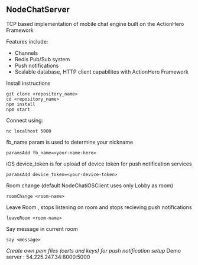 NodeChatServer
-
TCP based implementation of mobile chat engine built on the ActionHero Framework

Features include:
- Channels
- Redis Pub/Sub system
- Push notifications
- Scalable database, HTTP client capabilites with ActionHero Framework 

Install instructions

    git clone <repository_name>
    cd <repository_name>
    npm install
    npm start

Connect using:

    nc localhost 5000
    
fb_name param is used to determine your nickname

    paramsAdd fb_name=<your-name-here>
    
iOS device_token is for upload of device token for push notification services

    paramsAdd device_token=<your-device-token>
    
Room change (default NodeChatiOSClient uses only Lobby as room)

    roomChange <room-name>
    
Leave Room , stops listening on room and stops recieving push notifications

    leaveRoom <room-name>
    
Say message in current room

    say <message>


*Create own pem files (certs and keys) for push notification setup*
Demo server : 54.225.247.34:8000:5000

